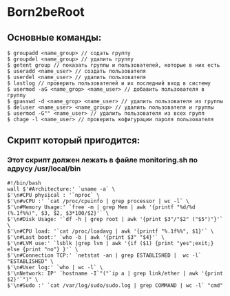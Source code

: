 # Born2beRoot


## Основные команды:
	$ groupadd <name_group> // содать группу
	$ groupdel <name_group> // удалить группу
	$ getent group // показать группы и пользователей, которые в них есть
	$ useradd <name_user> // создать пользователя
	$ userdel <name_user> // удалить пользователя
	$ lastlog // проверить пользователей и их последний вход в систему
	$ usermod -aG <name_grop> <name_user> // добавить пользователя в группу
	$ gpasswd -d <name_grop> <name_user> // удалить пользователя из группы
	$ deluser <name_user> <name_group> // удалить пользователя и группы
	$ usermod -G"" <name_user> // удалить пользователя из всех групп
	$ chage -l <name_user> // проверить кофигурации пароля пользователя
	
## Скрипт который пригодится:
### Этот скрипт должен лежать в файле monitoring.sh по адрусу /usr/local/bin
	#!/bin/bash
	wall $'#Architecture:' `uname -a` \
	$'\n#CPU physical : '`nproc` \
	$'\n#vCPU :' `cat /proc/cpuinfo | grep processor | wc -l` \
	$'\n#Memory Usage:' `free -m | grep Mem | awk '{printf "%d/%d (%.1f%%)", $3, $2, $3*100/$2}'` \
	$'\n#Disk Usage: '`df -h | grep root | awk '{print $3"/"$2" ("$5")"}'` \
	$'\n#CPU load: '`cat /proc/loadavg | awk '{printf "%.1f%%", $1}'` \
	$'\n#Last boot:' `who -b | awk '{print $3" "$4}'` \
	$'\n#LVM use:' `lsblk |grep lvm | awk '{if ($1) {print "yes";exit;} else {print "no"} }'` \
	$'\n#Connection TCP:' `netstat -an | grep ESTABLISHED |  wc -l` "ESTABLISHED" \
	$'\n#User log:' `who | wc -l` \
	$'\nNetwork: IP' `hostname -I`"("`ip a | grep link/ether | awk '{print $2}'`")" \
	$'\n#Sudo :' `cat /var/log/sudo/sudo.log | grep COMMAND | wc -l` "cmd"
